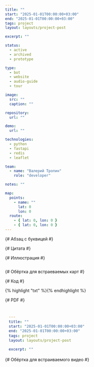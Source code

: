 ```yaml
---
title: ""
start: "2025-01-01T00:00:00+03:00"
end: "2025-01-01T00:00:00+03:00"
tags: project
layout: layouts/project-post

excerpt: ""

status:
  - active
  - archived
  - prototype

type:
  - bot
  - website
  - audio-guide
  - tour

image:
  src: ""
  caption: ""

repository:
  url: ""

demo:
  url: ""

technologies:
  - python
  - fastapi
  - redis
  - leaflet

team:
  - name: "Валерий Тропин"
    role: "developer"

notes: ""

map:
  points:
    - name: ""
      lat: 0
      lon: 0
  route:
    - { lat: 0, lon: 0 }
    - { lat: 0, lon: 0 }
---
```


{# Абзац с буквицей #}

<p class="drop-cap"></p>

{# Цитата #}

<figure class="quote">
  <blockquote></blockquote>
  <figcaption class="quote-caption"></figcaption>
</figure>

{# Иллюстрация #}

<figure>
  <img src="" alt="">
  <figcaption></figcaption>
</figure>

{# Обёртка для встраеваемых карт #}

<div class="map-frame"></div>

{# Код #}

<div class="code-frame">
  {% highlight "txt" %}{% endhighlight %}
</div>

{# PDF #}

<div class="pdf-frame">
  <iframe
    src="#zoom=page-fit&page=1"
    title="PDF Viewer"
    loading="lazy"
    frameborder="0"
  ></iframe>
</div>

{# Обёртка для встраиваемого видео #}

<div class="video-frame"></div>
